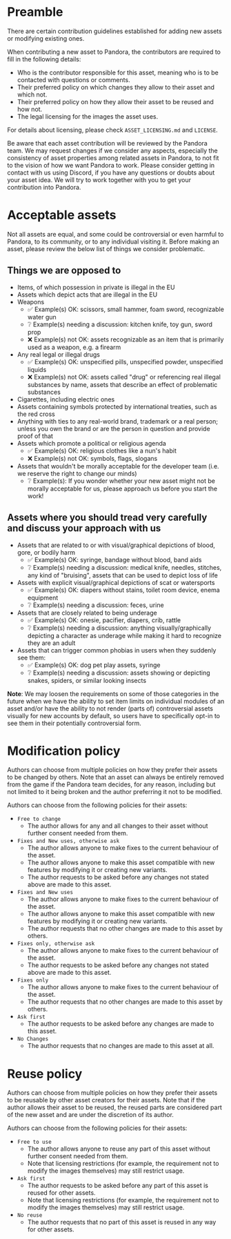 # Preamble

There are certain contribution guidelines established for adding new assets or modifying existing ones.

When contributing a new asset to Pandora, the contributors are required to fill in the following details:
 - Who is the contributor responsible for this asset, meaning who is to be contacted with questions or comments.
 - Their preferred policy on which changes they allow to their asset and which not.
 - Their preferred policy on how they allow their asset to be reused and how not.
 - The legal licensing for the images the asset uses.

For details about licensing, please check `ASSET_LICENSING.md` and `LICENSE`.

Be aware that each asset contribution will be reviewed by the Pandora team. We may request changes if we consider any aspects, especially the consistency of asset properties among related assets in Pandora, to not fit to the vision of how we want Pandora to work. Please consider getting in contact with us using Discord, if you have any questions or doubts about your asset idea. We will try to work together with you to get your contribution into Pandora.

# Acceptable assets

Not all assets are equal, and some could be controversial or even harmful to Pandora, to its community, or to any individual visiting it. Before making an asset, please review the below list of things we consider problematic.

## Things we are opposed to

- Items, of which possession in private is illegal in the EU
- Assets which depict acts that are illegal in the EU
- Weapons
  - ✅ Example(s) OK: scissors, small hammer, foam sword, recognizable water gun
  - ❔ Example(s) needing a discussion: kitchen knife, toy gun, sword prop
  - ❌ Example(s) not OK: assets recognizable as an item that is primarily used as a weapon, e.g. a firearm
- Any real legal or illegal drugs
  - ✅ Example(s) OK: unspecified pills, unspecified powder, unspecified liquids
  - ❌ Example(s) not OK: assets called "drug" or referencing real illegal substances by name, assets that describe an effect of problematic substances
- Cigarettes, including electric ones
- Assets containing symbols protected by international treaties, such as the red cross
- Anything with ties to any real-world brand, trademark or a real person; unless you own the brand or are the person in question and provide proof of that
- Assets which promote a political or religious agenda
  - ✅ Example(s) OK: religious clothes like a nun's habit
  - ❌ Example(s) not OK: symbols, flags, slogans
- Assets that wouldn't be morally acceptable for the developer team (i.e. we reserve the right to change our minds)
  - ❔ Example(s): If you wonder whether your new asset might not be morally acceptable for us, please approach us before you start the work!

## Assets where you should tread very carefully and discuss your approach with us

- Assets that are related to or with visual/graphical depictions of blood, gore, or bodily harm
  - ✅ Example(s) OK: syringe, bandage without blood, band aids
  - ❔ Example(s) needing a discussion: medical knife, needles, stitches, any kind of "bruising", assets that can be used to depict loss of life
- Assets with explicit visual/graphical depictions of scat or watersports
  - ✅ Example(s) OK: diapers without stains, toilet room device, enema equipment
  - ❔ Example(s) needing a discussion: feces, urine
- Assets that are closely related to being underage
  - ✅ Example(s) OK: onesie, pacifier, diapers, crib, rattle
  - ❔ Example(s) needing a discussion: anything visually/graphically depicting a character as underage while making it hard to recognize they are an adult
- Assets that can trigger common phobias in users when they suddenly see them:
  - ✅ Example(s) OK: dog pet play assets, syringe
  - ❔ Example(s) needing a discussion: assets showing or depicting snakes, spiders, or similar looking insects

**Note**: We may loosen the requirements on some of those categories in the future when we have the ability to set item limits on individual modules of an asset and/or have the ability to not render (parts of) controversial assets visually for new accounts by default, so users have to specifically opt-in to see them in their potentially controversial form.

# Modification policy

Authors can choose from multiple policies on how they prefer their assets to be changed by others. Note that an asset can always be entirely removed from the game if the Pandora team decides, for any reason, including but not limited to it being broken and the author preferring it not to be modified.

Authors can choose from the following policies for their assets:
- `Free to change`
  - The author allows for any and all changes to their asset without further consent needed from them.
- `Fixes and New uses, otherwise ask`
  - The author allows anyone to make fixes to the current behaviour of the asset.
  - The author allows anyone to make this asset compatible with new features by modifying it or creating new variants.
  - The author requests to be asked before any changes not stated above are made to this asset.
- `Fixes and New uses`
  - The author allows anyone to make fixes to the current behaviour of the asset.
  - The author allows anyone to make this asset compatible with new features by modifying it or creating new variants.
  - The author requests that no other changes are made to this asset by others.
- `Fixes only, otherwise ask`
  - The author allows anyone to make fixes to the current behaviour of the asset.
  - The author requests to be asked before any changes not stated above are made to this asset.
- `Fixes only`
  - The author allows anyone to make fixes to the current behaviour of the asset.
  - The author requests that no other changes are made to this asset by others.
- `Ask first`
  - The author requests to be asked before any changes are made to this asset.
- `No Changes`
  - The author requests that no changes are made to this asset at all.

# Reuse policy

Authors can choose from multiple policies on how they prefer their assets to be reusable by other asset creators for their assets. Note that if the author allows their asset to be reused, the reused parts are considered part of the new asset and are under the discretion of its author.

Authors can choose from the following policies for their assets:
- `Free to use`
  - The author allows anyone to reuse any part of this asset without further consent needed from them.
  - Note that licensing restrictions (for example, the requirement not to modify the images themselves) may still restrict usage.
- `Ask first`
  - The author requests to be asked before any part of this asset is reused for other assets.
  - Note that licensing restrictions (for example, the requirement not to modify the images themselves) may still restrict usage.
- `No reuse`
  - The author requests that no part of this asset is reused in any way for other assets.
